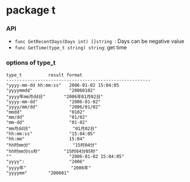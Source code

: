 # package t

### API
- `func GetRecentDays(Days int) []string `: Days can be negative value
- `func GetTime(type_t string) string`: get time

### options of type_t

```
type_t			result format
-------------------------------------------------------
"yyyy-mm-dd hh:mm:ss"	2006-01-02 15:04:05
"yyyymmdd"           	"20060102"
"yyyy年mm月dd日"      	"2006年01月02日"
"yyyy-mm-dd"         	"2006-01-02"
"yyyy/mm/dd"         	"2006/01/02"
"mmdd"               	"0102"
"mm/dd"              	"01/02"
"mm-dd"              	"01-02"
"mm月dd日"            	"01月02日"
"hh:mm:ss"           	"15:04:05"
"hh:mm"              	15:04"
"hh时mm分"            	"15时04分"
"hh时mm分ss秒"        	"15时04分05秒"
""                   	"2006-01-02 15:04:05"
"yyyy":              	"2006"	
"yyyy年"             	"2006年"
"yyyymm"		"200601"
```
